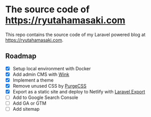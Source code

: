 # The source code of https://ryutahamasaki.com
This repo contains the source code of my Laravel powered blog at https://ryutahamasaki.com.

## Roadmap
- [x] Setup local environment with Docker
- [x] Add admin CMS with [Wink](https://wink.themsaid.com/)
- [x] Implement a theme
- [x] Remove unused CSS by [PurgeCSS](https://www.purgecss.com/)
- [x] Export as a static site and deploy to Netlify with [Laravel Export](https://github.com/spatie/laravel-export)
- [ ] Add to Google Search Console
- [ ] Add GA or GTM
- [ ] Add sitemap
